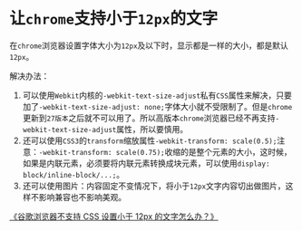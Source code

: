 # 让`chrome`支持小于`12px`的文字

在`chrome`浏览器设置字体大小为`12px`及以下时，显示都是一样的大小，都是默认`12px`。

解决办法：

1. 可以使用`Webkit`内核的`-webkit-text-size-adjust`私有`CSS`属性来解决，只要加了`-webkit-text-size-adjust: none;`字体大小就不受限制了。但是`chrome`更新到`27版本`之后就不可以用了。所以高版本`chrome`浏览器已经不再支持`-webkit-text-size-adjust`属性，所以要慎用。
2. 还可以使用`CSS3`的`transform`缩放属性`-webkit-transform: scale(0.5);`注意：`-webkit-transform: scale(0.75);`收缩的是整个元素的大小，这时候，如果是内联元素，必须要将内联元素转换成块元素，可以使用`display: block/inline-block/...;`。
3. 还可以使用图片：内容固定不变情况下，将小于`12px`文字内容切出做图片，这样不影响兼容也不影响美观。

[《谷歌浏览器不支持 CSS 设置小于 12px 的文字怎么办？》](https://570109268.iteye.com/blog/2406562)
